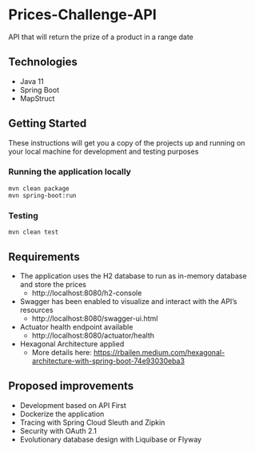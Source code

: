 # Prices-Challenge-API

API that will return the prize of a product in a range date

## Technologies

- Java 11
- Spring Boot
- MapStruct

## Getting Started

These instructions will get you a copy of the projects up and running on your local machine for development and testing purposes

### Running the application locally

```
mvn clean package
mvn spring-boot:run
```

### Testing

```
mvn clean test
```

## Requirements

- The application uses the H2 database to run as in-memory database and store the prices
  - http://localhost:8080/h2-console
- Swagger has been enabled to visualize and interact with the API’s resources
  - http://localhost:8080/swagger-ui.html
- Actuator health endpoint available
  - http://localhost:8080/actuator/health
- Hexagonal Architecture applied
  - More details here: https://rbailen.medium.com/hexagonal-architecture-with-spring-boot-74e93030eba3
  
## Proposed improvements

- Development based on API First
- Dockerize the application
- Tracing with Spring Cloud Sleuth and Zipkin
- Security with OAuth 2.1
- Evolutionary database design with Liquibase or Flyway
